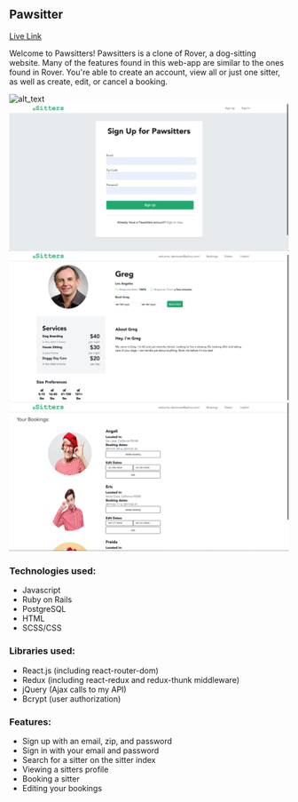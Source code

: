 ## Pawsitter

[Live Link](https://pawsittersisnotavailable.herokuapp.com/)

Welcome to Pawsitters! Pawsitters is a clone of Rover, a dog-sitting website. Many of the features found in this web-app are similar to the ones found in Rover. You're able to create an account, view all or just one sitter, as well as create, edit, or cancel a booking.

![alt_text](./app/assets/images/MainPage.png "Main page")
![alt_text](./app/assets/images/SignUpForm.png "Sign up page")
![alt_text](./app/assets/images/SitterShow.png "Sitter show page")
![alt_text](./app/assets/images/BookingIndex.png "Booking index page")

### Technologies used:
* Javascript
* Ruby on Rails
* PostgreSQL
* HTML
* SCSS/CSS
  
### Libraries used:
* React.js (including react-router-dom)
* Redux (including react-redux and redux-thunk middleware)
* jQuery (Ajax calls to my API)
* Bcrypt (user authorization)

### Features:
* Sign up with an email, zip, and password
* Sign in with your email and password
* Search for a sitter on the sitter index
* Viewing a sitters profile
* Booking a sitter
* Editing your bookings
  
  
